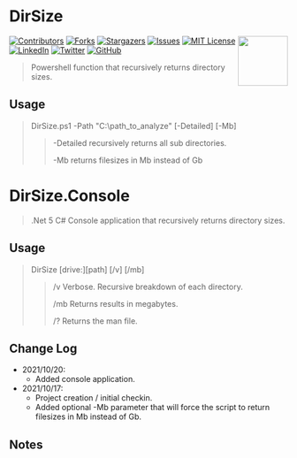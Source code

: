 # DirSize

<a href="https://coderpro.net" target="_blank"><img src="https://coderpro.net/media/1024/coderpro_logo_rounded_extra-90x90.webp" align="right" width="90" /></a>

[![Contributors][contributors-shield]][contributors-url]
[![Forks][forks-shield]][forks-url]
[![Stargazers][stars-shield]][stars-url]
[![Issues][issues-shield]][issues-url]
[![MIT License][license-shield]][license-url]
[![LinkedIn][linkedin-shield]][linkedin-url]
[![Twitter](https://img.shields.io/twitter/url/https/twitter.com/cloudposse.svg?style=social&label=Follow%20%40coderProNet)](https://twitter.com/coderProNet)
[![GitHub](https://img.shields.io/github/followers/coderpros?label=Follow&style=social)](https://github.com/coderpros)

[contributors-shield]: https://img.shields.io/github/contributors/coderpros/DirSize.svg?style=flat-square
[contributors-url]: https://github.com/coderpros/DirSize/graphs/contributors
[forks-shield]: https://img.shields.io/github/forks/coderpros/DirSize?style=flat-square
[forks-url]: https://github.com/coderpros/DirSize/network/members
[stars-shield]: https://img.shields.io/github/stars/coderpros/DirSize.svg?style=flat-square
[stars-url]: https://github.com/coderpros/DirSize/stargazers
[issues-shield]: https://img.shields.io/github/issues/coderpros/DirSize?style=flat-square
[issues-url]: https://github.com/coderpros/DirSize/issues
[license-shield]: https://img.shields.io/github/license/coderpros/DirSize?style=flat-square
[license-url]: https://github.com/coderpros/DirSize/master/LICENSE
[linkedin-shield]: https://img.shields.io/badge/-LinkedIn-black.svg?style=flat-square&logo=linkedin&colorB=555
[linkedin-url]: https://linkedin.com/company/coderpros
[twitter-shield]: https://img.shields.io/twitter/follow/coderpronet?style=social
[twitter-follow-url]: https://img.shields.io/twitter/follow/coderpronet?style=social
[github-shield]: https://img.shields.io/github/followers/coderpros?label=Follow&style=social
[github-follow-url]: https://img.shields.io/twitter/follow/coderpronet?style=social

> Powershell function that recursively returns directory sizes.

## Usage
> DirSize.ps1 -Path "C:\path_to_analyze" [-Detailed] [-Mb]
> > -Detailed recursively returns all sub directories.
> > 
> > -Mb returns filesizes in Mb instead of Gb

# DirSize.Console
> .Net 5 C# Console application that recursively returns directory sizes. 

## Usage
> DirSize [drive:][path] [/v] [/mb]
> > /v Verbose. Recursive breakdown of each directory.
> > 
> > /mb Returns results in megabytes.
> > 
> > /? Returns the man file.
        
## Change Log
* 2021/10/20:
  * Added console application. 
* 2021/10/17: 
  * Project creation / initial checkin.
  * Added optional -Mb parameter that will force the script to return filesizes in Mb instead of Gb.

## Notes
